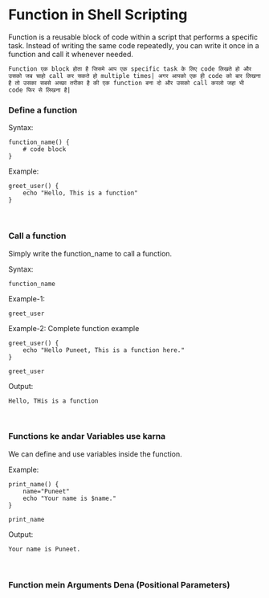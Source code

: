# Function in Shell Scripting

Function is a reusable block of code within a script that performs a specific task. Instead of writing the same code repeatedly, you can write it once in a function and call it whenever needed.

```Function एक block होता है जिसमे आप एक specific task के लिए code लिखते हो और उसको जब चाहो call कर सकते हो multiple times| अगर आपको एक ही code को बार लिखना है तो उसका सबसे अच्छा तरीका है की एक function बना दो और उसको call करलो जहा भी code फिर से लिखना है|```

### Define a function

Syntax:
```
function_name() {
    # code block
}
```

Example:
```
greet_user() {
    echo "Hello, This is a function"
}
```

<br>

### Call a function

Simply write the function_name to call a function.

Syntax:
```
function_name
```

Example-1:
```
greet_user
```

Example-2: Complete function example
```
greet_user() {
    echo "Hello Puneet, This is a function here."
}

greet_user
```
Output:
```
Hello, THis is a function
```

<br>

### Functions ke andar Variables use karna

We can define and use variables inside the function.

Example:
```
print_name() {
    name="Puneet"
    echo "Your name is $name."
}

print_name
```
Output:
```
Your name is Puneet.
```

<br>

### Function mein Arguments Dena (Positional Parameters)

